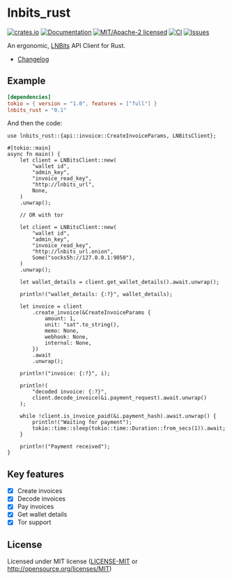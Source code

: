 # lnbits_rust

[![crates.io](https://img.shields.io/crates/v/lnbits_rust.svg)](https://crates.io/crates/lnbits_rust)
[![Documentation](https://docs.rs/lnbits_rust/badge.svg)](https://docs.rs/lnbits_rust)
[![MIT/Apache-2 licensed](https://img.shields.io/crates/l/lnbits_rust.svg)](./LICENSE.txt)
[![CI](https://github.com/0xtlt/lnbits_rust/actions/workflows/ci.yml/badge.svg)](https://github.com/0xtlt/lnbits_rust/actions/workflows/ci.yml)
[![Issues](https://img.shields.io/github/issues/0xtlt/lnbits_rust)](https://img.shields.io/github/issues/0xtlt/lnbits_rust)

An ergonomic, [LNBits](https://lnbits.com/) API Client for Rust.

- [Changelog](CHANGELOG.md)

## Example

```toml
[dependencies]
tokio = { version = "1.0", features = ["full"] }
lnbits_rust = "0.1"
```

And then the code:

```rust,norun
use lnbits_rust::{api::invoice::CreateInvoiceParams, LNBitsClient};

#[tokio::main]
async fn main() {
    let client = LNBitsClient::new(
        "wallet id",
        "admin_key",
        "invoice_read_key",
        "http://lnbits_url",
        None,
    )
    .unwrap();

    // OR with tor

    let client = LNBitsClient::new(
        "wallet id",
        "admin_key",
        "invoice_read_key",
        "http://lnbits_url.onion",
        Some("socks5h://127.0.0.1:9050"),
    )
    .unwrap();

    let wallet_details = client.get_wallet_details().await.unwrap();

    println!("wallet_details: {:?}", wallet_details);

    let invoice = client
        .create_invoice(&CreateInvoiceParams {
            amount: 1,
            unit: "sat".to_string(),
            memo: None,
            webhook: None,
            internal: None,
        })
        .await
        .unwrap();

    println!("invoice: {:?}", i);

    println!(
        "decoded invoice: {:?}",
        client.decode_invoice(&i.payment_request).await.unwrap()
    );

    while !client.is_invoice_paid(&i.payment_hash).await.unwrap() {
        println!("Waiting for payment");
        tokio::time::sleep(tokio::time::Duration::from_secs(1)).await;
    }

    println!("Payment received");
}

```

## Key features

- [x] Create invoices
- [x] Decode invoices
- [x] Pay invoices
- [x] Get wallet details
- [x] Tor support

## License

Licensed under MIT license ([LICENSE-MIT](LICENSE-MIT) or <http://opensource.org/licenses/MIT>)
